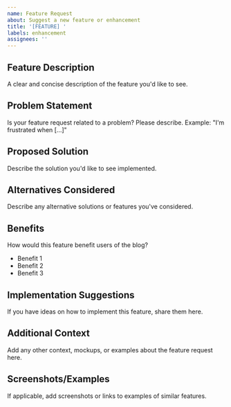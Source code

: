 ```yaml
---
name: Feature Request
about: Suggest a new feature or enhancement
title: '[FEATURE] '
labels: enhancement
assignees: ''
---
```


## Feature Description

A clear and concise description of the feature you'd like to see.

## Problem Statement

Is your feature request related to a problem? Please describe.
Example: "I'm frustrated when [...]"

## Proposed Solution

Describe the solution you'd like to see implemented.

## Alternatives Considered

Describe any alternative solutions or features you've considered.

## Benefits

How would this feature benefit users of the blog?

- Benefit 1
- Benefit 2
- Benefit 3

## Implementation Suggestions

If you have ideas on how to implement this feature, share them here.

## Additional Context

Add any other context, mockups, or examples about the feature request here.

## Screenshots/Examples

If applicable, add screenshots or links to examples of similar features.
